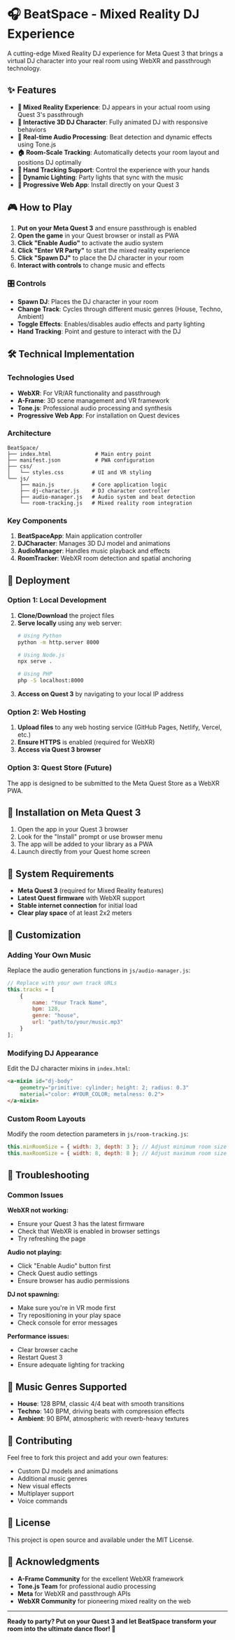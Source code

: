 # 🎧 BeatSpace - Mixed Reality DJ Experience

A cutting-edge Mixed Reality DJ experience for Meta Quest 3 that brings a virtual DJ character into your real room using WebXR and passthrough technology.

## ✨ Features

- **🥽 Mixed Reality Experience**: DJ appears in your actual room using Quest 3's passthrough
- **🎤 Interactive 3D DJ Character**: Fully animated DJ with responsive behaviors
- **🎵 Real-time Audio Processing**: Beat detection and dynamic effects using Tone.js
- **🏠 Room-Scale Tracking**: Automatically detects your room layout and positions DJ optimally
- **👋 Hand Tracking Support**: Control the experience with your hands
- **🎨 Dynamic Lighting**: Party lights that sync with the music
- **📱 Progressive Web App**: Install directly on your Quest 3

## 🎮 How to Play

1. **Put on your Meta Quest 3** and ensure passthrough is enabled
2. **Open the game** in your Quest browser or install as PWA
3. **Click "Enable Audio"** to activate the audio system
4. **Click "Enter VR Party"** to start the mixed reality experience
5. **Click "Spawn DJ"** to place the DJ character in your room
6. **Interact with controls** to change music and effects

### 🎛️ Controls

- **Spawn DJ**: Places the DJ character in your room
- **Change Track**: Cycles through different music genres (House, Techno, Ambient)
- **Toggle Effects**: Enables/disables audio effects and party lighting
- **Hand Tracking**: Point and gesture to interact with the DJ

## 🛠️ Technical Implementation

### Technologies Used

- **WebXR**: For VR/AR functionality and passthrough
- **A-Frame**: 3D scene management and VR framework
- **Tone.js**: Professional audio processing and synthesis
- **Progressive Web App**: For installation on Quest devices

### Architecture

```
BeatSpace/
├── index.html              # Main entry point
├── manifest.json           # PWA configuration
├── css/
│   └── styles.css         # UI and VR styling
└── js/
    ├── main.js            # Core application logic
    ├── dj-character.js    # DJ character controller
    ├── audio-manager.js   # Audio system and beat detection
    └── room-tracking.js   # Mixed reality room integration
```

### Key Components

1. **BeatSpaceApp**: Main application controller
2. **DJCharacter**: Manages 3D DJ model and animations
3. **AudioManager**: Handles music playback and effects
4. **RoomTracker**: WebXR room detection and spatial anchoring

## 🚀 Deployment

### Option 1: Local Development

1. **Clone/Download** the project files
2. **Serve locally** using any web server:
   ```bash
   # Using Python
   python -m http.server 8000
   
   # Using Node.js
   npx serve .
   
   # Using PHP
   php -S localhost:8000
   ```
3. **Access on Quest 3** by navigating to your local IP address

### Option 2: Web Hosting

1. **Upload files** to any web hosting service (GitHub Pages, Netlify, Vercel, etc.)
2. **Ensure HTTPS** is enabled (required for WebXR)
3. **Access via Quest 3 browser**

### Option 3: Quest Store (Future)

The app is designed to be submitted to the Meta Quest Store as a WebXR PWA.

## 📱 Installation on Meta Quest 3

1. Open the app in your Quest 3 browser
2. Look for the "Install" prompt or use browser menu
3. The app will be added to your library as a PWA
4. Launch directly from your Quest home screen

## 🎯 System Requirements

- **Meta Quest 3** (required for Mixed Reality features)
- **Latest Quest firmware** with WebXR support
- **Stable internet connection** for initial load
- **Clear play space** of at least 2x2 meters

## 🔧 Customization

### Adding Your Own Music

Replace the audio generation functions in `js/audio-manager.js`:

```javascript
// Replace with your own track URLs
this.tracks = [
    {
        name: "Your Track Name",
        bpm: 128,
        genre: "house",
        url: "path/to/your/music.mp3"
    }
];
```

### Modifying DJ Appearance

Edit the DJ character mixins in `index.html`:

```html
<a-mixin id="dj-body" 
    geometry="primitive: cylinder; height: 2; radius: 0.3"
    material="color: #YOUR_COLOR; metalness: 0.2">
</a-mixin>
```

### Custom Room Layouts

Modify the room detection parameters in `js/room-tracking.js`:

```javascript
this.minRoomSize = { width: 3, depth: 3 }; // Adjust minimum room size
this.maxRoomSize = { width: 8, depth: 8 }; // Adjust maximum room size
```

## 🐞 Troubleshooting

### Common Issues

**WebXR not working:**
- Ensure your Quest 3 has the latest firmware
- Check that WebXR is enabled in browser settings
- Try refreshing the page

**Audio not playing:**
- Click "Enable Audio" button first
- Check Quest audio settings
- Ensure browser has audio permissions

**DJ not spawning:**
- Make sure you're in VR mode first
- Try repositioning in your play space
- Check console for error messages

**Performance issues:**
- Clear browser cache
- Restart Quest 3
- Ensure adequate lighting for tracking

## 🎵 Music Genres Supported

- **House**: 128 BPM, classic 4/4 beat with smooth transitions
- **Techno**: 140 BPM, driving beats with compression effects
- **Ambient**: 90 BPM, atmospheric with reverb-heavy textures

## 🤝 Contributing

Feel free to fork this project and add your own features:

- Custom DJ models and animations
- Additional music genres
- New visual effects
- Multiplayer support
- Voice commands

## 📄 License

This project is open source and available under the MIT License.

## 🙏 Acknowledgments

- **A-Frame Community** for the excellent WebXR framework
- **Tone.js Team** for professional audio processing
- **Meta** for WebXR and passthrough APIs
- **WebXR Community** for pioneering mixed reality on the web

---

**Ready to party? Put on your Quest 3 and let BeatSpace transform your room into the ultimate dance floor! 🎉** 